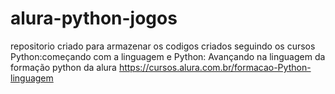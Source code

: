# alura-python-jogos

repositorio criado para armazenar os codigos criados seguindo os cursos Python:começando com a linguagem e Python: Avançando na linguagem da formação python da alura https://cursos.alura.com.br/formacao-Python-linguagem
